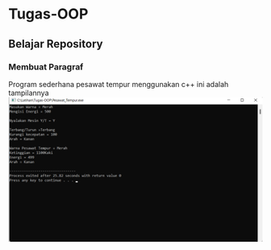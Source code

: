 # Tugas-OOP
## Belajar Repository

### Membuat Paragraf
Program sederhana pesawat tempur menggunakan c++
ini adalah tampilannya
![Gambar 1](Screenshot/Pesawat_Tempur.png)